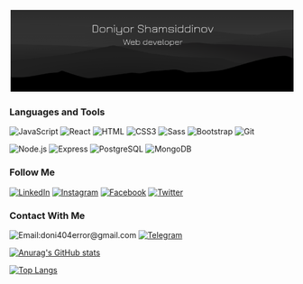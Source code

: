 [![Header](https://github.com/Doniyor27/Doniyor27/blob/main/assets/banner.png)](https://t.me/doniyor_27)


### Languages and Tools

![JavaScript](https://img.shields.io/badge/-JavaScript-082032?style=for-the-badge&logo=JavaScript&logoColor=#FEC260)
![React](https://img.shields.io/badge/-React-082032?style=for-the-badge&logo=React&logoColor=#61DAFB)
![HTML](https://img.shields.io/badge/-HTML5-082032?style=for-the-badge&logo=HTML5&logoColor=#185ADB)
![CSS3](https://img.shields.io/badge/-CSS3-082032?style=for-the-badge&logo=CSS3&logoColor=1572B6)
![Sass](https://img.shields.io/badge/-Sass-082032?style=for-the-badge&logo=Sass&logoColor=CC6699)
![Bootstrap](https://img.shields.io/badge/-Bootstrap-082032?style=for-the-badge&logo=Bootstrap&logoColor=#7952B3)
![Git](https://img.shields.io/badge/-Git-082032?style=for-the-badge&logo=Git&logoColor=#F05032)


![Node.js](https://img.shields.io/badge/-Node.js-082032?style=for-the-badge&logo=Node.js&logoColor=339933)
![Express](https://img.shields.io/badge/-Express-082032?style=for-the-badge&logo=Express&logoColor=000000)
![PostgreSQL](https://img.shields.io/badge/-PostgreSQL-082032?style=for-the-badge&logo=PostgreSQL&logoColor=4169E1)
![MongoDB](https://img.shields.io/badge/-MongoDB-082032?style=for-the-badge&logo=MongoDB&logoColor=47A248)


### Follow Me

[![LinkedIn](https://img.shields.io/badge/-LinkedIn-082032?style=for-the-badge&logo=LinkedIn&logoColor=0A66C2)](https://www.linkedin.com/in/doniyor-shamsiddinov-0162a9202)
[![Instagram](https://img.shields.io/badge/-Instagram-082032?style=for-the-badge&logo=Instagram&logoColor=#E4405F)](https://www.instagram.com/doniyor_27_)
[![Facebook](https://img.shields.io/badge/-Facebook-082032?style=for-the-badge&logo=Facebook&logoColor=#1877F2)](https://www.facebook.com/doniyor.shamsiddinov.3)
[![Twitter](https://img.shields.io/badge/-Twitter-082032?style=for-the-badge&logo=Twitter&logoColor=#1DA1F2)](https://www.twitter.com/doniyor_27_)


### Contact With Me

![Email:doni404error@gmail.com](https://img.shields.io/badge/-doni404error@gmail.com-082032?style=for-the-badge&logo=Gmail&logoColor=#EA4335)
[![Telegram](https://img.shields.io/badge/-Telegram-082032?style=for-the-badge&logo=Telegram&logoColor=#26A5E4)](https://t.me/doniyor_27)


[![Anurag's GitHub stats](https://github-readme-stats.vercel.app/api?username=Doniyor27&show_icons=true&theme=vue)](https://github.com/anuraghazra/github-readme-stats)

[![Top Langs](https://github-readme-stats.vercel.app/api/top-langs/?username=Doniyor27&langs_count=8&theme=vue)](https://github.com/anuraghazra/github-readme-stats)
